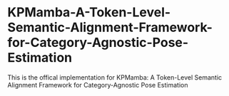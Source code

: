 # KPMamba-A-Token-Level-Semantic-Alignment-Framework-for-Category-Agnostic-Pose-Estimation
This is the offical implementation for KPMamba: A Token-Level Semantic Alignment Framework for Category-Agnostic Pose Estimation
